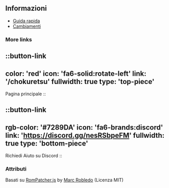 ## Informazioni
* [Guida rapida](/it/chokuretsu/guide)
* [Cambiamenti](https://github.com/haroohie-club/ChokuretsuTranslationRelease/releases)

### More links
::button-link
---
color: 'red'
icon: 'fa6-solid:rotate-left'
link: '/chokuretsu'
fullwidth: true
type: 'top-piece'
---
Pagina principale
::

::button-link
---
rgb-color: '#7289DA'
icon: 'fa6-brands:discord'
link: 'https://discord.gg/nesRSbpeFM'
fullwidth: true
type: 'bottom-piece'
---
Richiedi Aiuto su Discord
::

### Attributi
Basati su [RomPatcher.js](https://github.com/marcrobledo/RomPatcher.js/) by [Marc Robledo](https://www.marcrobledo.com/) (Licenza MIT)